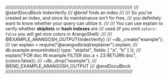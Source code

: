 ////////////////////////////////////////////////////////////////////////////////
/// @startDocuBlock IndexVerify
/// @brief finds an index
///
/// So you've created an index, and since its maintainance isn't for free,
/// you definitely want to know whether your query can utilize it.
///
/// You can use explain to verify whether **skiplists** or **hash indexes** are 
/// used (if you omit `colors: false` you will get nice colors in ArangoShell):
///
/// @EXAMPLE_ARANGOSH_OUTPUT{IndexVerify}
/// ~db._create("example");
/// var explain = require("@arangodb/aql/explainer").explain;
/// db.example.ensureIndex({ type: "skiplist", fields: [ "a", "b" ] });
/// explain("FOR doc IN example FILTER doc.a < 23 RETURN doc", {colors:false});
/// ~db._drop("example");
/// @END_EXAMPLE_ARANGOSH_OUTPUT
/// @endDocuBlock
////////////////////////////////////////////////////////////////////////////////